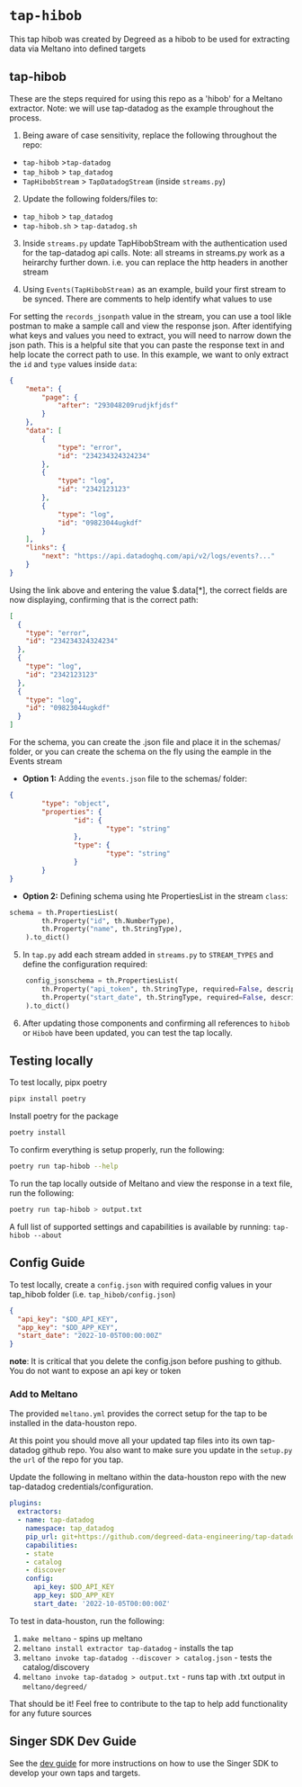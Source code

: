 # `tap-hibob`
This tap hibob was created by Degreed as a hibob to be used for extracting data via Meltano into defined targets


## tap-hibob

These are the steps required for using this repo as a 'hibob' for a Meltano extractor. Note: we will use tap-datadog as the example throughout the process.

1.  Being aware of case sensitivity, replace the following throughout the repo:

* `tap-hibob` >`tap-datadog` 
* `tap_hibob` > `tap_datadog`
* `TapHibobStream` > `TapDatadogStream` (inside `streams.py`)

2. Update the following folders/files to:
* `tap_hibob` > `tap_datadog`
* `tap-hibob.sh` > `tap-datadog.sh`

3. Inside `streams.py` update TapHibobStream with the authentication used for the tap-datadog api calls.  Note: all streams in streams.py work as a heirarchy further down. i.e. you can replace the http headers in another stream

4. Using `Events(TapHibobStream)` as an example, build your first stream to be synced. There are comments to help identify what values to use 

For setting the `records_jsonpath` value in the stream, you can use a tool likle postman to make a sample call and view the response json.  After identifying what keys and values you need to extract, you will need to narrow down the json path. This is a helpful site that you can paste the response text in and help locate the correct path to use.  In this example, we want to only extract the `id` and `type` values inside `data`:

```json
{
    "meta": {
        "page": {
            "after": "293048209rudjkfjdsf"
        }
    },
    "data": [
        {
            "type": "error",
            "id": "234234324324234"
        },
        {
            "type": "log",
            "id": "2342123123"
        },
        {
            "type": "log",
            "id": "09823044ugkdf"
        }
    ],
    "links": {
        "next": "https://api.datadoghq.com/api/v2/logs/events?..."
    }
}
```

Using the link above and entering the value $.data[*], the correct fields are now displaying, confirming that is the correct path:

```json
[
  {
    "type": "error",
    "id": "234234324324234"
  },
  {
    "type": "log",
    "id": "2342123123"
  },
  {
    "type": "log",
    "id": "09823044ugkdf"
  }
]
```

For the schema, you can create the .json file and place it in the schemas/ folder, or you can create the schema on the fly using the eample in the Events stream

- **Option 1:** Adding the `events.json` file to the schemas/ folder:
```json
{
        "type": "object",
        "properties": {
                "id": {
                        "type": "string"
                },
                "type": {
                        "type": "string"
                }
        }
}
```

- **Option 2:** Defining schema using hte PropertiesList in the stream `class`: 
```python
schema = th.PropertiesList(
        th.Property("id", th.NumberType),
        th.Property("name", th.StringType),
    ).to_dict()
```

5. In `tap.py` add each stream added in `streams.py` to `STREAM_TYPES` and define the configuration required:

```python
    config_jsonschema = th.PropertiesList(
        th.Property("api_token", th.StringType, required=False, description="api token for Basic auth"),
        th.Property("start_date", th.StringType, required=False, description="start date for sync"),
    ).to_dict()
```

6. After updating those components and confirming all references to `hibob` or `Hibob` have been updated, you can test the tap locally.

## Testing locally

To test locally, pipx poetry
```bash
pipx install poetry
```

Install poetry for the package
```bash
poetry install
```

To confirm everything is setup properly, run the following: 
```bash
poetry run tap-hibob --help
```

To run the tap locally outside of Meltano and view the response in a text file, run the following: 
```bash
poetry run tap-hibob > output.txt 
```

A full list of supported settings and capabilities is available by running: `tap-hibob --about`

## Config Guide

To test locally, create a `config.json` with required config values in your tap_hibob folder (i.e. `tap_hibob/config.json`)

```json
{
  "api_key": "$DD_API_KEY",
  "app_key": "$DD_APP_KEY",
  "start_date": "2022-10-05T00:00:00Z"
}
```

**note**: It is critical that you delete the config.json before pushing to github.  You do not want to expose an api key or token 
### Add to Meltano 

The provided `meltano.yml` provides the correct setup for the tap to be installed in the data-houston repo.  

At this point you should move all your updated tap files into its own tap-datadog github repo. You also want to make sure you update in the `setup.py` the `url` of the repo for you tap.

Update the following in meltano within the data-houston repo with the new tap-datadog credentials/configuration.

```yml
plugins:
  extractors:
  - name: tap-datadog
    namespace: tap_datadog
    pip_url: git+https://github.com/degreed-data-engineering/tap-datadog
    capabilities:
    - state
    - catalog
    - discover
    config:
      api_key: $DD_API_KEY
      app_key: $DD_APP_KEY
      start_date: '2022-10-05T00:00:00Z'
 ```

To test in data-houston, run the following:
1. `make meltano` - spins up meltano
2. `meltano install extractor tap-datadog` - installs the tap
3. `meltano invoke tap-datadog --discover > catalog.json` - tests the catalog/discovery
3. `meltano invoke tap-datadog > output.txt` - runs tap with .txt output in `meltano/degreed/`

That should be it! Feel free to contribute to the tap to help add functionality for any future sources
## Singer SDK Dev Guide

See the [dev guide](https://sdk.meltano.com/en/latest/index.html) for more instructions on how to use the Singer SDK to 
develop your own taps and targets.